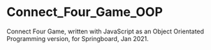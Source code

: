 # Connect_Four_Game_OOP
Connect Four Game, written with JavaScript as an Object Orientated Programming version, for Springboard, Jan 2021.
